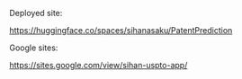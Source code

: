 Deployed site:

https://huggingface.co/spaces/sihanasaku/PatentPrediction

Google sites:

https://sites.google.com/view/sihan-uspto-app/
